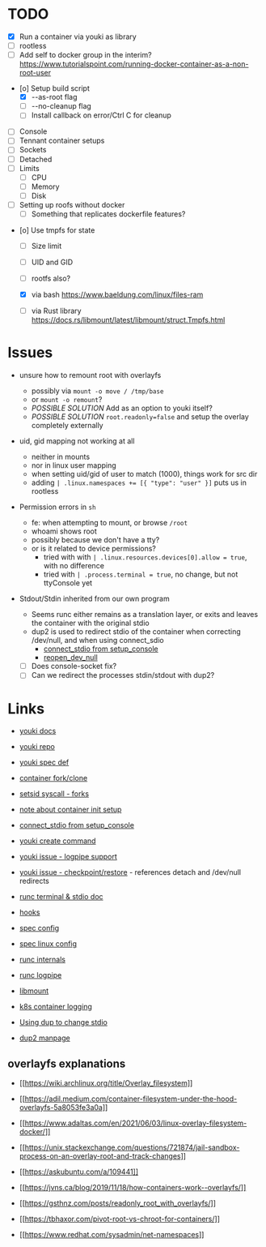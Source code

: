 # TODO
- [X] Run a container via youki as library
- [ ] rootless
- [ ] Add self to docker group in the interim?
        https://www.tutorialspoint.com/running-docker-container-as-a-non-root-user
- [o] Setup build script
  - [X] --as-root flag
  - [ ] --no-cleanup flag
  - [ ] Install callback on error/Ctrl C for cleanup
- [ ] Console
- [ ] Tennant container setups
- [ ] Sockets
- [ ] Detached
- [ ] Limits
  - [ ] CPU
  - [ ] Memory
  - [ ] Disk
- [ ] Setting up roofs without docker
  - [ ] Something that replicates dockerfile features?
- [o] Use tmpfs for state
  - [ ] Size limit
  - [ ] UID and GID
  - [ ] rootfs also?
  - [X] via bash
          https://www.baeldung.com/linux/files-ram
  - [ ] via Rust library
          https://docs.rs/libmount/latest/libmount/struct.Tmpfs.html




# Issues
- unsure how to remount root with overlayfs
  - possibly via `mount -o move / /tmp/base`
  - or `mount -o remount`?
  - *POSSIBLE SOLUTION* Add as an option to youki itself?
  - *POSSIBLE SOLUTION* `root.readonly=false` and setup the overlay completely externally

- uid, gid mapping not working at all
  - neither in mounts
  - nor in linux user mapping
  - when setting uid/gid of user to match (1000), things work for src dir
  - adding `| .linux.namespaces += [{ "type": "user" }]` puts us in rootless

- Permission errors in `sh`
  - fe: when attempting to mount, or browse `/root`
  - whoami shows root
  - possibly because we don't have a tty?
  - or is it related to device permissions?
    - tried with with `| .linux.resources.devices[0].allow = true`, with no difference
    - tried with `| .process.terminal = true`, no change, but not ttyConsole yet

- Stdout/Stdin inherited from our own program
  - Seems runc either remains as a translation layer, or exits and leaves the container with the original stdio
  - dup2 is used to redirect stdio of the container when correcting /dev/null, and when using connect_sdio
    - [connect_stdio from setup_console](https://github.com/containers/youki/blob/a8a58570a51ee5e9f4ef4803aff74b83bdfe40be/crates/libcontainer/src/tty.rs#L131)
    - [reopen_dev_null](https://github.com/containers/youki/blob/a8a58570a51ee5e9f4ef4803aff74b83bdfe40be/crates/libcontainer/src/process/container_init_process.rs#L294)
  - [ ] Does console-socket fix?
  - [ ] Can we redirect the processes stdin/stdout with dup2?

# Links

- [youki docs](https://containers.github.io/youki/)
- [youki repo](https://github.com/containers/youki)
- [youki spec def](https://github.com/containers/youki/blob/a8a58570a51ee5e9f4ef4803aff74b83bdfe40be/crates/libcontainer/src/seccomp/fixture/config.json)

- [container fork/clone](https://github.com/containers/youki/blob/98c9ebab1d8e012a1e2f829e89cbc0214f119739/crates/libcontainer/src/process/fork.rs)
- [setsid syscall - forks](https://man7.org/linux/man-pages/man1/setsid.1.html)
- [note about container init setup](https://github.com/containers/youki/blob/a8a58570a51ee5e9f4ef4803aff74b83bdfe40be/docs/src/developer/integration_test.md#about-the-create-container-function)
- [connect_stdio from setup_console](https://github.com/containers/youki/blob/a8a58570a51ee5e9f4ef4803aff74b83bdfe40be/crates/libcontainer/src/tty.rs#L131)

- [youki create command](https://github.com/containers/youki/blob/a8a58570a51ee5e9f4ef4803aff74b83bdfe40be/crates/youki/src/commands/create.rs#L26)
- [youki issue - logpipe support](https://github.com/containers/youki/issues/731)
- [youki issue - checkpoint/restore](https://github.com/containers/youki/issues/142) - references detach and /dev/null redirects

- [runc terminal & stdio doc](https://github.com/opencontainers/runc/blob/main/docs/terminals.md)
- [hooks](https://github.com/opencontainers/runtime-spec/blob/main/config.md#prestart)
- [spec config](https://github.com/opencontainers/runtime-spec/blob/main/config.md)
- [spec linux config](https://github.com/opencontainers/runtime-spec/blob/main/config-linux.md#namespaces)
- [runc internals](https://terenceli.github.io/%E6%8A%80%E6%9C%AF/2021/12/23/runc-internals-2)
- [runc logpipe](https://github.com/opencontainers/runc/blob/main/init.go)

- [libmount](https://docs.rs/libmount/latest/libmount/struct.Tmpfs.html)

- [k8s container logging](https://kubernetes.io/docs/concepts/cluster-administration/logging/#how-nodes-handle-container-logs)

- [Using dup to change stdio](https://www.baeldung.com/linux/redirect-output-of-running-process)
- [dup2 manpage](https://man7.org/linux/man-pages/man2/dup2.2.html)


## overlayfs explanations
- [[https://wiki.archlinux.org/title/Overlay_filesystem]]
- [[https://adil.medium.com/container-filesystem-under-the-hood-overlayfs-5a8053fe3a0a]]
- [[https://www.adaltas.com/en/2021/06/03/linux-overlay-filesystem-docker/]]
- [[https://unix.stackexchange.com/questions/721874/jail-sandbox-process-on-an-overlay-root-and-track-changes]]
- [[https://askubuntu.com/a/109441]]
- [[https://jvns.ca/blog/2019/11/18/how-containers-work--overlayfs/]]
- [[https://gsthnz.com/posts/readonly_root_with_overlayfs/]]

- [[https://tbhaxor.com/pivot-root-vs-chroot-for-containers/]]
- [[https://www.redhat.com/sysadmin/net-namespaces]]
